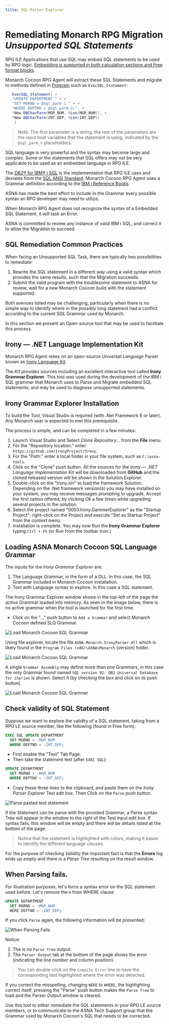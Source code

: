 ```yaml
---
title: SQL Parser Explorer
---
```


# Remediating Monarch RPG Migration *Unsupported SQL Statements*

RPG ILE Applications that use SQL may embed SQL statements to be used by RPG logic. [Embedding is supported in both calculation sections and Free format blocks](https://www.ibm.com/docs/en/i/7.1?topic=cssiira-embedding-sql-statements-in-ile-rpg-applications-that-use-sql).

Monarch Cocoon RPG Agent will extract these SQL Statements and migrate to methods defined in [Program](/reference/asna-qsys-runtime-job-support/classes/program.html) such as `ExecSQL_Statement`:

```cs
   ExecSQL_Statement( +
   "UPDATE DEPARTMENT " + +
   "SET MGRNO = @sql_parm_1 " + +
   "WHERE DEPTNO = @sql_parm_2;", +
   *New DBCharParm(MGR_NUM, %Len(MGR_NUM)), +
   *New DBCharParm(INT_DEP, %Len(INT_DEP))
    )
```

>Note: The first parameter is a string, the rest of the parameters are the input host variables that the statement is using, indicated by the `@sql_parm_n` placeholders.

SQL language is very powerful and the syntax may become large and complex. Some or the statements that SQL offers may not be very applicable to be used as an embedded language in RPG ILE.

The [DB2® for IBM® i SQL](https://www.ibm.com/docs/en/i/7.1?topic=programming-introduction-db2-i-structured-query-language) is the implementation that RPG ILE uses and deviates from the [SQL ANSI Standard](https://datacadamia.com/data/type/relation/sql/ansi). Monarch Cocoon RPG Agent uses a Grammar definition according to the [IBM i Reference Books](https://www.ibm.com/docs/en/i/7.1?topic=reference-about-sql).

ASNA has made the best effort to include in the Grammar every possible syntax an RPG developer may need to utilize.

When Monarch RPG Agent does not recognize the syntax of a Embedded SQL Statement, it will task an Error.

ASNA is committed to review any instance of valid IBM i SQL, and correct it to allow the Migration to succeed.

## SQL Remediation Common Practices

When facing an Unsupported SQL Task, there are typically two possibilities to remediate:

1. Rewrite the SQL statement in a different way using a valid syntax which provides the same results, such that the Migration succeeds.
2. Submit the valid program with the troublesome statement to ASNA for review, wait for a new Monarch Cocoon build with the statement supported.

Both avenues listed may be challenging, particularly when there is no simple way to identify where in the *possibly* long statement had a conflict according to the current SQL Grammar used by Monarch.

In this section we present an Open-source tool that may be used to facilitate this process.

## Irony — .NET Language Implementation Kit

Monarch RPG Agent relies on an open-source *Universal Language* Parser known as [Irony Language Kit](https://github.com/IronyProject/Irony).

The *Kit* provides sources including an excellent interactive tool called **Irony Grammar Explorer**. This tool was used during the development of the IBM i SQL grammar that Monarch uses to Parse and Migrate embedded SQL statements; and may be used to diagnose unsupported statements.

## Irony Grammar Explorer Installation
To build the Tool, Visual Studio is required (with .Net Framework 6 or later). Any Monarch user is expected to met this prerequisite. 

The process is simple, and can be completed in a few minutes:
1. Launch Visual Studio and Select *Clone Repository...* from the **File** menu.
2. For the "Repository location:" enter `https://github.com/IronyProject/Irony`.
3. For the "Path:" enter a local folder in your file system, such as `C:\asna-tools`.
4. Click on the "Clone" push button. All the sources for the *Irony — .NET Language Implementation Kit* will be downloaded from **GitHub** and the cloned released version will be shown in the Solution Explorer.
5. Double-click on the "Irony.sln" to load the framework Solution. Depending on the .Net framework version(s) you may have installed on your system, you may receive messages prompting to upgrade. Accept the first option offered, by clicking *Ok* a few times while upgrading several projects in the solution.
6. Select the project named "0003.Irony.GammerExplorer" as the "Startup Project": right-click on the Project and execute "Set as Startup Project" from the context menu.
7. Installation is complete. You may now Run the **Irony Grammar Explorer** typing `Ctrl + F5` (or *Run* from the toolbar icon.)

## Loading ASNA Monarch Cocoon SQL Language Grammar

The inputs for the *Irony Grammar Explorer* are:
1. The Language Grammar, in the form of a DLL. In this case, the SQL Grammar included in Monarch Cocoon installation.
2. Text with Language syntax to explore. In this case a SQL statement.  

The Irony Grammar Explorer window shows in the top-left of the page the *active* Grammar loaded into memory. As seen in the image below, there is no active grammar when the tool is launched for the first time.

* Click on the "..." push button to `Add a Grammar` and select Monarch Cocoon defined SLQ Grammar.

![Load Monarch Cocoon SQL Grammar](images/load-asna-sql-grammar-01.png)

Using file explorer, locate the file `ASNA.Monarch.IronyParser.dll` which is likely found in the `Program Files (x86)\ASNA\Monarch` (version) folder. 

![Load Monarch Cocoon SQL Grammar](images/load-asna-sql-grammar-02.png)

A single `Grammar Assembly` may define more than one Grammars, in this case the only Grammar found named `SQL version 92: DB2 Universal Database for iSeries` is shown. Select it (by checking the box and click on `Ok` push button).

![Load Monarch Cocoon SQL Grammar](images/select-asna-sql-grammar.png)

## Check validity of SQL Statement

Suppose we want to explore the validity of a SQL statement, taking from a RPG LE source member, like the following (found in Free form):

```sql
EXEC SQL UPDATE DEPARTMENT
  SET MGRNO = :MGR_NUM
  WHERE DEPTNO = :INT_DEP;
```

* First enable the "Test" Tab Page.
* Then take the statement text (after `EXEC SQL`):

```sql
UPDATE DEPARTMENT
  SET MGRNO = :MGR_NUM
  WHERE DEPTNO = :INT_DEP;
```

* Copy these three lines to the clipboard, and paste them on the *Irony Parser Explorer* Test edit box. Then Click on the `Parse` push button.

![Parse pasted test statement](images/parse-pasted-test-statement.png)

If the Statement can be parse with the provided Grammar, a Parse syntax Tree will appear in the window to the right of the Test input edit box. If syntax fails, this window will be empty and there will be details listed at the bottom of the page.

>Notice that the statement is highlighted with colors, making it easier to identify the different language clauses.

For the purpose of checking *Validity* the important fact is that the **Errors** log ends up *empty* and there is a *Parse Tree* resulting on the result window.

## When Parsing fails.

For illustration purposes, let's force a syntax error on the SQL statement used before. Let's remove the `H` from WHERE clause:

```sql
UPDATE DEPARTMENT
  SET MGRNO = :MGR_NUM
  WERE DEPTNO = :INT_DEP;
```

If you click `Parse` again, the following information will be presented:

![When Parsing Fails](images/when-parsing-fails.png)

Notice:
1. The is no `Parse Tree` output.
2. The `Parser Output` tab at the bottom of the page shows the error (indicating the line number and column position).

>You can double-click on the `Compile Error` line to have the corresponding text highlighted where the error was detected.

If you correct the misspelling, changing `WERE` to `WHERE`, the highlighting correct itself, pressing the "Parse" push button makes the `Parse Tree` to load and the Parser Output window is cleared.

Use this tool to either remediate the SQL statements in your RPG LE source members, or to communicate to the ASNA Tech Support group that the Grammar used by Monarch Cocoon's SQL that needs to be corrected.




